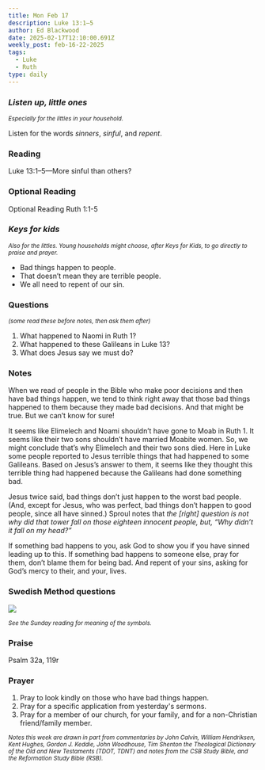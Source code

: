 ```yaml
---
title: Mon Feb 17
description: Luke 13:1–5
author: Ed Blackwood
date: 2025-02-17T12:10:00.691Z
weekly_post: feb-16-22-2025
tags:
  - Luke
  - Ruth
type: daily
---
```

### *Listen up, little ones*

<div><small><i>Especially for the littles in your household.</i></small></div>

Listen for the words *sinners*, *sinful*, and *repent*.

### Reading

Luke 13:1–5—More sinful than others?

### O﻿ptional Reading

Optional Reading Ruth 1:1-5

### *Keys for kids*

<div><small><i>Also for the littles. Young households might choose, after Keys for Kids, to go directly to praise and prayer.</i></small></div>

* Bad things happen to people.
* That doesn’t mean they are terrible people.
* We all need to repent of our sin.

### Questions

<div><small><i>(some read these before notes, then ask them after)</i></small></div>

1. What happened to Naomi in Ruth 1?
2. What happened to these Galileans in Luke 13?
3. What does Jesus say we must do?

### Notes

When we read of people in the Bible who make poor decisions and then have bad things happen, we tend to think right away that those bad things happened to them because they made bad decisions. And that might be true. But we can’t know for sure!

It seems like Elimelech and Noami shouldn’t have gone to Moab in Ruth 1. It seems like their two sons shouldn’t have married Moabite women. So, we might conclude that’s why Elimelech and their two sons died. Here in Luke some people reported to Jesus terrible things that had happened to some Galileans. Based on Jesus’s answer to them, it seems like they thought this terrible thing had happened because the Galileans had done something bad.

Jesus twice said, bad things don’t just happen to the worst bad people. (And, except for Jesus, who was perfect, bad things don’t happen to good people, since all have sinned.) Sproul notes that *the \[right] question is not why did that tower fall on those eighteen innocent people, but, “Why didn’t it fall on my head?”*

If something bad happens to you, ask God to show you if you have sinned leading up to this. If something bad happens to someone else, pray for them, don’t blame them for being bad. And repent of your sins, asking for God’s mercy to their, and your, lives.

### Swedish Method questions

![](/static/img/family_worship_study_ed-swedish_questions.png)

<div><small><i>See the Sunday reading for meaning of the symbols.</i></small></div>

### Praise

P﻿salm 32a, 119r

### Prayer

1. Pray to look kindly on those who have bad things happen.
2. Pray for a specific application from yesterday's sermons.
3. Pray for a member of our church, for your family, and for a non-Christian friend/family member.

<div><small><i>Notes this week are drawn in part from commentaries by John Calvin, William Hendriksen, Kent Hughes, Gordon J. Keddie, John Woodhouse, Tim Shenton the Theological Dictionary of the Old and New Testaments (TDOT, TDNT) and notes from the CSB Study Bible, and the Reformation Study Bible (RSB).</i></small></div>